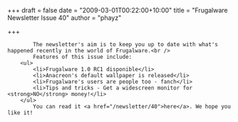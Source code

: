
+++
draft = false
date = "2009-03-01T00:22:00+10:00"
title = "Frugalware Newsletter Issue 40"
author = "phayz"

+++

            The newsletter's aim is to keep you up to date with what's happened recently in the world of Frugalware.<br />
            Features of this issue include:
        <ul>
            <li>Frugalware 1.0 RC1 disponible</li>
            <li>Anacreon's default wallpaper is released</li>
            <li>Frugalware's users are people too - fanch</li>
            <li>Tips and tricks - Get a widescreen monitor for <strong>NO</strong> money!</li>
        </ul>
            You can read it <a href="/newsletter/40">here</a>. We hope you like it!
            
        